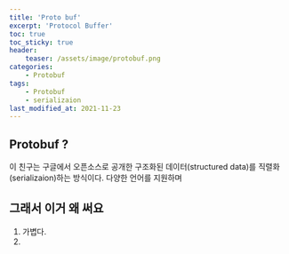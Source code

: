 ```yaml
---
title: 'Proto buf'
excerpt: 'Protocol Buffer'
toc: true
toc_sticky: true
header:
    teaser: /assets/image/protobuf.png
categories:
    - Protobuf
tags:
    - Protobuf
    - serializaion
last_modified_at: 2021-11-23
---
```


## Protobuf ?
이 친구는 구글에서 오픈소스로 공개한 구조화된 데이터(structured data)를 직렬화(serializaion)하는 방식이다.
다양한 언어를 지원하며 


## 그래서 이거 왜 써요
1. 가볍다.
2. 